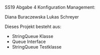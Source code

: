 SS19 Abgabe 4 Konfiguration Management: 

Diana Buraczewska
Lukas Schreyer

Dieses Projekt besteht aus:
 - StringQueue Klasse
 - Queue Interface
 - StringQueue Testklasse
